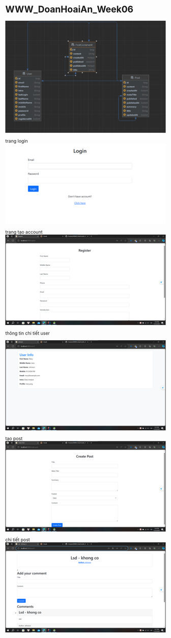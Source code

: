 # WWW_DoanHoaiAn_Week06


![img_5.png](img_5.png)


trang login
![img.png](img.png)

trang tạo account
![img_1.png](img_1.png)

thông tin chi tiết user

![img_2.png](img_2.png)


tạo post
![img_3.png](img_3.png)


chi tiết post
![img_4.png](img_4.png)


